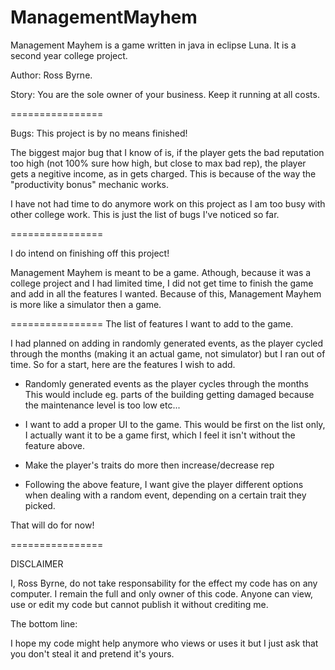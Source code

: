 ManagementMayhem
================

Management Mayhem is a game written in java in eclipse Luna. It is a second year college project.

Author: Ross Byrne.

Story:
You are the sole owner of your business. 
Keep it running at all costs.

================

Bugs: This project is by no means finished!

The biggest major bug that I know of is, if the player gets the bad reputation too high
(not 100% sure how high, but close to max bad rep), the player gets a negitive income, 
as in gets charged. This is because of the way the "productivity bonus" mechanic works.

I have not had time to do anymore work on this project as I am too busy with other
college work. This is just the list of bugs I've noticed so far.

================

I do intend on finishing off this project!

Management Mayhem is meant to be a game.
Athough, because it was a college project and I had limited time,
I did not get time to finish the game and add in all the features I wanted.
Because of this, Management Mayhem is more like a simulator then a game.

================
The list of features I want to add to the game.

I had planned on adding in randomly generated events, as the player cycled through
the months (making it an actual game, not simulator) but I ran out of time.
So for a start, here are the features I wish to add.

* Randomly generated events as the player cycles through the months
  This would include eg. parts of the building getting damaged because the 
  maintenance level is too low etc...

* I want to add a proper UI to the game. This would be first on the list only,
  I actually want it to be a game first, which I feel it isn't without the feature above.

* Make the player's traits do more then increase/decrease rep

* Following the above feature, I want give the player different options when dealing
  with a random event, depending on a certain trait they picked.

That will do for now!

================

DISCLAIMER

I, Ross Byrne, do not take responsability for the effect my code has on any computer.
I remain the full and only owner of this code.
Anyone can view, use or edit my code but cannot publish it without crediting me.

The bottom line: 

I hope my code might help anymore who views or uses it but I just ask that 
you don't steal it and pretend it's yours. 
